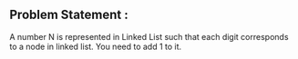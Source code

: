 Problem Statement :
-------------------
A number N is represented in Linked List such that each digit corresponds to a node in linked list. You need to add 1 to it.<br/>

